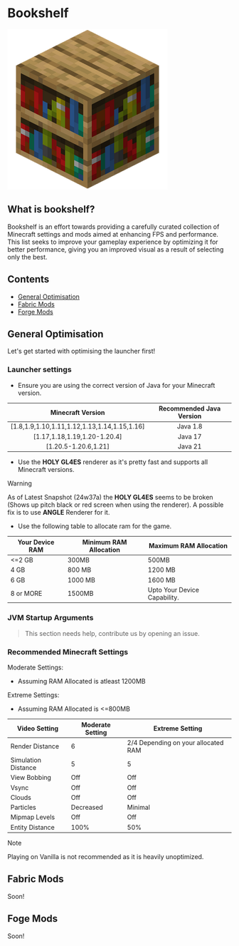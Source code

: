 # Bookshelf
![image](Bookshelf_JE4_BE2.png)
## What is bookshelf?

Bookshelf is an effort towards providing a carefully curated collection of Minecraft settings and mods aimed at enhancing FPS and performance. This list seeks to improve your gameplay experience by optimizing it for better performance, giving you an improved visual as a result of selecting only the best.

## Contents

- [General Optimisation](https://github.com/Slixxthedev/Bookshelf?tab=readme-ov-file#general-optimisation)
- [Fabric Mods]()
- [Forge Mods]()


## General Optimisation

Let's get started with optimising the launcher first!
### Launcher settings

- Ensure you are using the correct version of Java for your Minecraft version.

|              Minecraft Version               | Recommended Java Version |
| :------------------------------------------: | :----------------------: |
| [1.8,1.9,1.10,1.11,1.12,1.13,1.14,1.15,1.16] |         Java 1.8         |
|         [1.17,1.18,1.19,1.20-1.20.4]         |         Java 17          |
|             [1.20.5-1.20.6,1.21]             |         Java 21          |
- Use the **HOLY GL4ES** renderer as it's pretty fast and supports all Minecraft versions.
>[!WARNING]
> As of Latest Snapshot (24w37a) the **HOLY GL4ES** seems to be broken (Shows up pitch black or red screen when using the renderer). A possible fix is to use **ANGLE** Renderer for it.
- Use the following table to allocate ram for the game.

| Your Device RAM | Minimum RAM Allocation | Maximum RAM Allocation       |
| --------------- | ---------------------- | ---------------------------- |
| <=2 GB          | 300MB                  | 500MB                        |
| 4 GB            | 800 MB                 | 1200 MB                      |
| 6 GB            | 1000 MB                | 1600 MB                      |
| 8 or MORE       | 1500MB                 | Upto Your Device Capability. |
### JVM Startup Arguments

> This section needs help, contribute us by opening an issue.

### Recommended Minecraft Settings

Moderate Settings:

- Assuming RAM Allocated is atleast 1200MB

Extreme Settings:
- Assuming RAM Allocated is <=800MB

| Video Setting       | Moderate Setting | Extreme Setting                     |
| ------------------- | ---------------- | ----------------------------------- |
| Render Distance     | 6                | 2/4 Depending on your allocated RAM |
| Simulation Distance | 5                | 5                                   |
| View Bobbing        | Off              | Off                                 |
| Vsync               | Off              | Off                                 |
| Clouds              | Off              | Off                                 |
| Particles           | Decreased        | Minimal                             |
| Mipmap Levels       | Off              | Off                                 |
| Entity Distance     | 100%             | 50%                                 |

>[!NOTE]
> Playing on Vanilla is not recommended as it is heavily unoptimized.


## Fabric Mods

Soon!

## Foge Mods

Soon!
